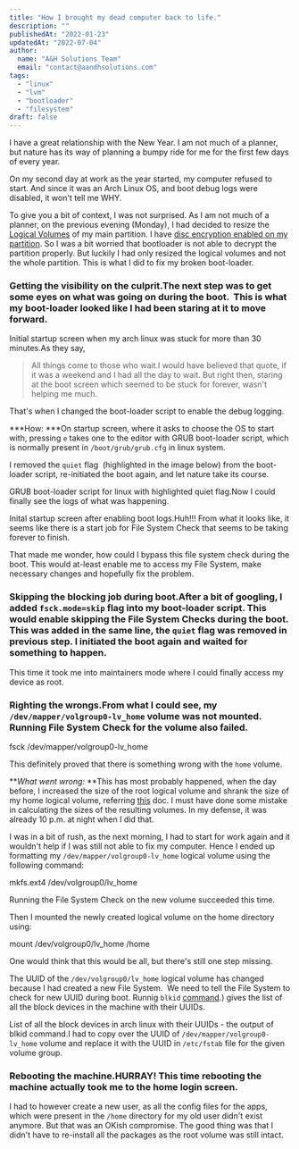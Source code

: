 ```yaml
---
title: "How I brought my dead computer back to life."
description: ""
publishedAt: "2022-01-23"
updatedAt: "2022-07-04"
author:
  name: "A&H Solutions Team"
  email: "contact@aandhsolutions.com"
tags:
  - "linux"
  - "lvm"
  - "bootloader"
  - "filesystem"
draft: false
---
```


I have a great relationship with the New Year. I am not much of a planner, but nature has its way of planning a bumpy ride for me for the first few days of every year.

On my second day at work as the year started, my computer refused to start. And since it was an Arch Linux OS, and boot debug logs were disabled, it won't tell me WHY. 

To give you a bit of context, I was not surprised. As I am not much of a planner, on the previous evening (Monday), I had decided to resize the [Logical Volumes](https://wiki.archlinux.org/title/LVM) of my main partition. I have [disc encryption enabled on my partition](https://wiki.archlinux.org/title/Dm-crypt/Encrypting_an_entire_system#LVM_on_LUKS). So I was a bit worried that bootloader is not able to decrypt the partition properly. But luckily I had only resized the logical volumes and not the whole partition. This is what I did to fix my broken boot-loader.

### Getting the visibility on the culprit.The next step was to get some eyes on what was going on during the boot.  This is what my boot-loader looked like I had been staring at it to move forward. 

Initial startup screen when my arch linux was stuck for more than 30 minutes.As they say, 

> All things come to those who wait.I would have believed that quote, if it was a weekend and I had all the day to wait. But right then, staring at the boot screen which seemed to be stuck for forever, wasn't helping me much.

That's when I changed the boot-loader script to enable the debug logging. 

***How: ***On startup screen, where it asks to choose the OS to start with, pressing `e` takes one to the editor with GRUB boot-loader script, which is normally present in `/boot/grub/grub.cfg` in linux system.

I removed the `quiet` flag  (highlighted in the image below) from the boot-loader script, re-initiated the boot again, and let nature take its course.

GRUB boot-loader script for linux with highlighted quiet flag.Now I could finally see the logs of what was happening.

Inital startup screen after enabling boot logs.Huh!!! From what it looks like, it seems like there is a start job for File System Check that seems to be taking forever to finish. 

That made me wonder, how could I bypass this file system check during the boot. This would at-least enable me to access my File System, make necessary changes and hopefully fix the problem. 

### Skipping the blocking job during boot.After a bit of googling, I added `fsck.mode=skip` flag into my boot-loader script. This would enable skipping the File System Checks during the boot. This was added in the same line, the `quiet` flag was removed in previous step. I initiated the boot again and waited for something to happen. 

This time it took me into maintainers mode where I could finally access my device as root. 

### Righting the wrongs.From what I could see, my `/dev/mapper/volgroup0-lv_home` volume was not mounted. Running File System Check for the volume also failed.

fsck /dev/mapper/volgroup0-lv_home

This definitely proved that there is something wrong with the `home` volume.

***What went wrong:* **This has most probably happened, when the day before, I increased the size of the root logical volume and shrank the size of my home logical volume, referring [this](https://wiki.archlinux.org/title/LVM#Resizing_the_logical_volume_and_file_system_separately) doc. I must have done some mistake in calculating the sizes of the resulting volumes. In my defense, it was already 10 p.m. at night when I did that.

I was in a bit of rush, as the next morning, I had to start for work again and it wouldn't help if I was still not able to fix my computer. Hence I ended up formatting my `/dev/mapper/volgroup0-lv_home` logical volume using the following command: 

mkfs.ext4 /dev/volgroup0/lv_home

Running the File System Check on the new volume succeeded this time.

Then I mounted the newly created logical volume on the home directory using:

mount /dev/volgroup0/lv_home /home

One would think that this would be all, but there's still one step missing.

The UUID of the `/dev/volgroup0/lv_home` logical volume has changed because I had created a new File System.  We need to tell the File System to check for new UUID during boot. Runnig `blkid` [command](https://linoxide.com/linux-command-lsblk-blkid/#:~:text=The%20blkid%20program%20is%20a,e.g.%20LABEL%20or%20UUID%20fields).) gives the list of all the block devices in the machine with their UUIDs.

List of all the block devices in arch linux with their UUIDs - the output of blkid command.I had to copy over the UUID of `/dev/mapper/volgroup0-lv_home` volume and replace it with the UUID in `/etc/fstab` file for the given volume group.

### Rebooting the machine.HURRAY! This time rebooting the machine actually took me to the home login screen.

I had to however create a new user, as all the config files for the apps, which were present in the `/home` directory for my old user didn't exist anymore. But that was an OKish compromise. The good thing was that I didn't have to re-install all the packages as the root volume was still intact.
